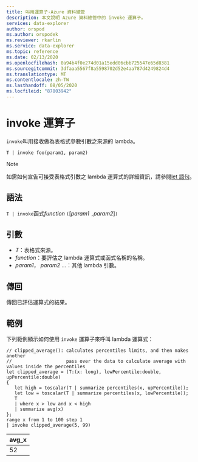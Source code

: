 ```yaml
---
title: 叫用運算子-Azure 資料總管
description: 本文說明 Azure 資料總管中的 invoke 運算子。
services: data-explorer
author: orspod
ms.author: orspodek
ms.reviewer: rkarlin
ms.service: data-explorer
ms.topic: reference
ms.date: 02/13/2020
ms.openlocfilehash: 0a94b4f0e274d01a15edd06cbb725547e65d8381
ms.sourcegitcommit: 3dfaaa5567f8a5598702d52e4aa787d4249824d4
ms.translationtype: MT
ms.contentlocale: zh-TW
ms.lasthandoff: 08/05/2020
ms.locfileid: "87803942"
---
```

# <a name="invoke-operator"></a>invoke 運算子

`invoke`叫用接收做為表格式參數引數之來源的 lambda。

```kusto
T | invoke foo(param1, param2)
```

> [!NOTE]
> 如需如何宣告可接受表格式引數之 lambda 運算式的詳細資訊，請參閱[let 語句](./letstatement.md)。
 
## <a name="syntax"></a>語法

`T | invoke`函式*function* `(`[*param1* `,`*param2*]`)`

## <a name="arguments"></a>引數

* *T*：表格式來源。
* *function*：要評估之 lambda 運算式或函式名稱的名稱。
* *param1*， *param2* ...：其他 lambda 引數。

## <a name="returns"></a>傳回

傳回已評估運算式的結果。

## <a name="example"></a>範例

下列範例顯示如何使用 `invoke` 運算子來呼叫 lambda 運算式：

<!-- csl: https://help.kusto.windows.net:443/KustoMonitoringPersistentDatabase -->
```kusto
// clipped_average(): calculates percentiles limits, and then makes another 
//                    pass over the data to calculate average with values inside the percentiles
let clipped_average = (T:(x: long), lowPercentile:double, upPercentile:double)
{
   let high = toscalar(T | summarize percentiles(x, upPercentile));
   let low = toscalar(T | summarize percentiles(x, lowPercentile));
   T 
   | where x > low and x < high
   | summarize avg(x) 
};
range x from 1 to 100 step 1
| invoke clipped_average(5, 99)
```

|avg_x|
|---|
|52|
